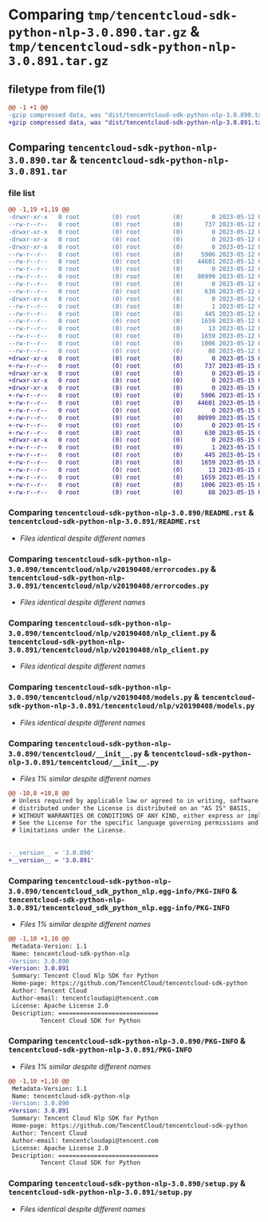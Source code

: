 # Comparing `tmp/tencentcloud-sdk-python-nlp-3.0.890.tar.gz` & `tmp/tencentcloud-sdk-python-nlp-3.0.891.tar.gz`

## filetype from file(1)

```diff
@@ -1 +1 @@
-gzip compressed data, was "dist/tencentcloud-sdk-python-nlp-3.0.890.tar", last modified: Fri May 12 03:11:04 2023, max compression
+gzip compressed data, was "dist/tencentcloud-sdk-python-nlp-3.0.891.tar", last modified: Mon May 15 03:54:24 2023, max compression
```

## Comparing `tencentcloud-sdk-python-nlp-3.0.890.tar` & `tencentcloud-sdk-python-nlp-3.0.891.tar`

### file list

```diff
@@ -1,19 +1,19 @@
-drwxr-xr-x   0 root         (0) root         (0)        0 2023-05-12 03:11:04.000000 tencentcloud-sdk-python-nlp-3.0.890/
--rw-r--r--   0 root         (0) root         (0)      737 2023-05-12 03:11:04.000000 tencentcloud-sdk-python-nlp-3.0.890/README.rst
-drwxr-xr-x   0 root         (0) root         (0)        0 2023-05-12 03:11:04.000000 tencentcloud-sdk-python-nlp-3.0.890/tencentcloud/
-drwxr-xr-x   0 root         (0) root         (0)        0 2023-05-12 03:11:04.000000 tencentcloud-sdk-python-nlp-3.0.890/tencentcloud/nlp/
-drwxr-xr-x   0 root         (0) root         (0)        0 2023-05-12 03:11:04.000000 tencentcloud-sdk-python-nlp-3.0.890/tencentcloud/nlp/v20190408/
--rw-r--r--   0 root         (0) root         (0)     5906 2023-05-12 03:11:04.000000 tencentcloud-sdk-python-nlp-3.0.890/tencentcloud/nlp/v20190408/errorcodes.py
--rw-r--r--   0 root         (0) root         (0)    44601 2023-05-12 03:11:04.000000 tencentcloud-sdk-python-nlp-3.0.890/tencentcloud/nlp/v20190408/nlp_client.py
--rw-r--r--   0 root         (0) root         (0)        0 2023-05-12 03:11:04.000000 tencentcloud-sdk-python-nlp-3.0.890/tencentcloud/nlp/v20190408/__init__.py
--rw-r--r--   0 root         (0) root         (0)    80999 2023-05-12 03:11:04.000000 tencentcloud-sdk-python-nlp-3.0.890/tencentcloud/nlp/v20190408/models.py
--rw-r--r--   0 root         (0) root         (0)        0 2023-05-12 03:11:04.000000 tencentcloud-sdk-python-nlp-3.0.890/tencentcloud/nlp/__init__.py
--rw-r--r--   0 root         (0) root         (0)      630 2023-05-12 03:11:04.000000 tencentcloud-sdk-python-nlp-3.0.890/tencentcloud/__init__.py
-drwxr-xr-x   0 root         (0) root         (0)        0 2023-05-12 03:11:04.000000 tencentcloud-sdk-python-nlp-3.0.890/tencentcloud_sdk_python_nlp.egg-info/
--rw-r--r--   0 root         (0) root         (0)        1 2023-05-12 03:11:04.000000 tencentcloud-sdk-python-nlp-3.0.890/tencentcloud_sdk_python_nlp.egg-info/dependency_links.txt
--rw-r--r--   0 root         (0) root         (0)      445 2023-05-12 03:11:04.000000 tencentcloud-sdk-python-nlp-3.0.890/tencentcloud_sdk_python_nlp.egg-info/SOURCES.txt
--rw-r--r--   0 root         (0) root         (0)     1659 2023-05-12 03:11:04.000000 tencentcloud-sdk-python-nlp-3.0.890/tencentcloud_sdk_python_nlp.egg-info/PKG-INFO
--rw-r--r--   0 root         (0) root         (0)       13 2023-05-12 03:11:04.000000 tencentcloud-sdk-python-nlp-3.0.890/tencentcloud_sdk_python_nlp.egg-info/top_level.txt
--rw-r--r--   0 root         (0) root         (0)     1659 2023-05-12 03:11:04.000000 tencentcloud-sdk-python-nlp-3.0.890/PKG-INFO
--rw-r--r--   0 root         (0) root         (0)     1006 2023-05-12 03:11:04.000000 tencentcloud-sdk-python-nlp-3.0.890/setup.py
--rw-r--r--   0 root         (0) root         (0)       88 2023-05-12 03:11:04.000000 tencentcloud-sdk-python-nlp-3.0.890/setup.cfg
+drwxr-xr-x   0 root         (0) root         (0)        0 2023-05-15 03:54:24.000000 tencentcloud-sdk-python-nlp-3.0.891/
+-rw-r--r--   0 root         (0) root         (0)      737 2023-05-15 03:54:24.000000 tencentcloud-sdk-python-nlp-3.0.891/README.rst
+drwxr-xr-x   0 root         (0) root         (0)        0 2023-05-15 03:54:24.000000 tencentcloud-sdk-python-nlp-3.0.891/tencentcloud/
+drwxr-xr-x   0 root         (0) root         (0)        0 2023-05-15 03:54:24.000000 tencentcloud-sdk-python-nlp-3.0.891/tencentcloud/nlp/
+drwxr-xr-x   0 root         (0) root         (0)        0 2023-05-15 03:54:24.000000 tencentcloud-sdk-python-nlp-3.0.891/tencentcloud/nlp/v20190408/
+-rw-r--r--   0 root         (0) root         (0)     5906 2023-05-15 03:54:24.000000 tencentcloud-sdk-python-nlp-3.0.891/tencentcloud/nlp/v20190408/errorcodes.py
+-rw-r--r--   0 root         (0) root         (0)    44601 2023-05-15 03:54:24.000000 tencentcloud-sdk-python-nlp-3.0.891/tencentcloud/nlp/v20190408/nlp_client.py
+-rw-r--r--   0 root         (0) root         (0)        0 2023-05-15 03:54:24.000000 tencentcloud-sdk-python-nlp-3.0.891/tencentcloud/nlp/v20190408/__init__.py
+-rw-r--r--   0 root         (0) root         (0)    80999 2023-05-15 03:54:24.000000 tencentcloud-sdk-python-nlp-3.0.891/tencentcloud/nlp/v20190408/models.py
+-rw-r--r--   0 root         (0) root         (0)        0 2023-05-15 03:54:24.000000 tencentcloud-sdk-python-nlp-3.0.891/tencentcloud/nlp/__init__.py
+-rw-r--r--   0 root         (0) root         (0)      630 2023-05-15 03:54:24.000000 tencentcloud-sdk-python-nlp-3.0.891/tencentcloud/__init__.py
+drwxr-xr-x   0 root         (0) root         (0)        0 2023-05-15 03:54:24.000000 tencentcloud-sdk-python-nlp-3.0.891/tencentcloud_sdk_python_nlp.egg-info/
+-rw-r--r--   0 root         (0) root         (0)        1 2023-05-15 03:54:24.000000 tencentcloud-sdk-python-nlp-3.0.891/tencentcloud_sdk_python_nlp.egg-info/dependency_links.txt
+-rw-r--r--   0 root         (0) root         (0)      445 2023-05-15 03:54:24.000000 tencentcloud-sdk-python-nlp-3.0.891/tencentcloud_sdk_python_nlp.egg-info/SOURCES.txt
+-rw-r--r--   0 root         (0) root         (0)     1659 2023-05-15 03:54:24.000000 tencentcloud-sdk-python-nlp-3.0.891/tencentcloud_sdk_python_nlp.egg-info/PKG-INFO
+-rw-r--r--   0 root         (0) root         (0)       13 2023-05-15 03:54:24.000000 tencentcloud-sdk-python-nlp-3.0.891/tencentcloud_sdk_python_nlp.egg-info/top_level.txt
+-rw-r--r--   0 root         (0) root         (0)     1659 2023-05-15 03:54:24.000000 tencentcloud-sdk-python-nlp-3.0.891/PKG-INFO
+-rw-r--r--   0 root         (0) root         (0)     1006 2023-05-15 03:54:24.000000 tencentcloud-sdk-python-nlp-3.0.891/setup.py
+-rw-r--r--   0 root         (0) root         (0)       88 2023-05-15 03:54:24.000000 tencentcloud-sdk-python-nlp-3.0.891/setup.cfg
```

### Comparing `tencentcloud-sdk-python-nlp-3.0.890/README.rst` & `tencentcloud-sdk-python-nlp-3.0.891/README.rst`

 * *Files identical despite different names*

### Comparing `tencentcloud-sdk-python-nlp-3.0.890/tencentcloud/nlp/v20190408/errorcodes.py` & `tencentcloud-sdk-python-nlp-3.0.891/tencentcloud/nlp/v20190408/errorcodes.py`

 * *Files identical despite different names*

### Comparing `tencentcloud-sdk-python-nlp-3.0.890/tencentcloud/nlp/v20190408/nlp_client.py` & `tencentcloud-sdk-python-nlp-3.0.891/tencentcloud/nlp/v20190408/nlp_client.py`

 * *Files identical despite different names*

### Comparing `tencentcloud-sdk-python-nlp-3.0.890/tencentcloud/nlp/v20190408/models.py` & `tencentcloud-sdk-python-nlp-3.0.891/tencentcloud/nlp/v20190408/models.py`

 * *Files identical despite different names*

### Comparing `tencentcloud-sdk-python-nlp-3.0.890/tencentcloud/__init__.py` & `tencentcloud-sdk-python-nlp-3.0.891/tencentcloud/__init__.py`

 * *Files 1% similar despite different names*

```diff
@@ -10,8 +10,8 @@
 # Unless required by applicable law or agreed to in writing, software
 # distributed under the License is distributed on an "AS IS" BASIS,
 # WITHOUT WARRANTIES OR CONDITIONS OF ANY KIND, either express or implied.
 # See the License for the specific language governing permissions and
 # limitations under the License.
 
 
-__version__ = '3.0.890'
+__version__ = '3.0.891'
```

### Comparing `tencentcloud-sdk-python-nlp-3.0.890/tencentcloud_sdk_python_nlp.egg-info/PKG-INFO` & `tencentcloud-sdk-python-nlp-3.0.891/tencentcloud_sdk_python_nlp.egg-info/PKG-INFO`

 * *Files 1% similar despite different names*

```diff
@@ -1,10 +1,10 @@
 Metadata-Version: 1.1
 Name: tencentcloud-sdk-python-nlp
-Version: 3.0.890
+Version: 3.0.891
 Summary: Tencent Cloud Nlp SDK for Python
 Home-page: https://github.com/TencentCloud/tencentcloud-sdk-python
 Author: Tencent Cloud
 Author-email: tencentcloudapi@tencent.com
 License: Apache License 2.0
 Description: ============================
         Tencent Cloud SDK for Python
```

### Comparing `tencentcloud-sdk-python-nlp-3.0.890/PKG-INFO` & `tencentcloud-sdk-python-nlp-3.0.891/PKG-INFO`

 * *Files 1% similar despite different names*

```diff
@@ -1,10 +1,10 @@
 Metadata-Version: 1.1
 Name: tencentcloud-sdk-python-nlp
-Version: 3.0.890
+Version: 3.0.891
 Summary: Tencent Cloud Nlp SDK for Python
 Home-page: https://github.com/TencentCloud/tencentcloud-sdk-python
 Author: Tencent Cloud
 Author-email: tencentcloudapi@tencent.com
 License: Apache License 2.0
 Description: ============================
         Tencent Cloud SDK for Python
```

### Comparing `tencentcloud-sdk-python-nlp-3.0.890/setup.py` & `tencentcloud-sdk-python-nlp-3.0.891/setup.py`

 * *Files identical despite different names*

